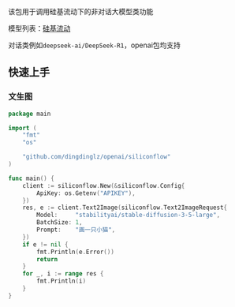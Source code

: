 该包用于调用硅基流动下的非对话大模型类功能

模型列表：[硅基流动](https://cloud.siliconflow.cn/models)

对话类例如`deepseek-ai/DeepSeek-R1`，openai包均支持

## 快速上手

### 文生图

```go
package main

import (
	"fmt"
	"os"

	"github.com/dingdinglz/openai/siliconflow"
)

func main() {
	client := siliconflow.New(&siliconflow.Config{
		ApiKey: os.Getenv("APIKEY"),
	})
	res, e := client.Text2Image(siliconflow.Text2ImageRequest{
		Model:     "stabilityai/stable-diffusion-3-5-large",
		BatchSize: 1,
		Prompt:    "画一只小猫",
	})
	if e != nil {
		fmt.Println(e.Error())
		return
	}
	for _, i := range res {
		fmt.Println(i)
	}
}

```
